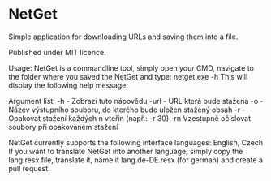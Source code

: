 NetGet
======

Simple application for downloading URLs and saving them into a file.

Published under MIT licence.


Usage:
NetGet is a commandline tool, simply open your CMD, navigate to the folder where you saved the NetGet and type: 
netget.exe -h 
This will display the following help message:

Argument list:
-h - Zobrazí tuto nápovědu
-url - URL která bude stažena
-o - Název výstupního souboru, do kterého bude uložen stažený obsah
-r - Opakovat stažení každých n vteřin (např.: -r 30)
-rn Vzestupně očíslovat soubory při opakovaném stažení

NetGet currently supports the following interface languages: English, Czech
If you want to translate NetGet into another language, simply copy the lang.resx file, translate it, name it lang.de-DE.resx (for german) and create a pull request.
